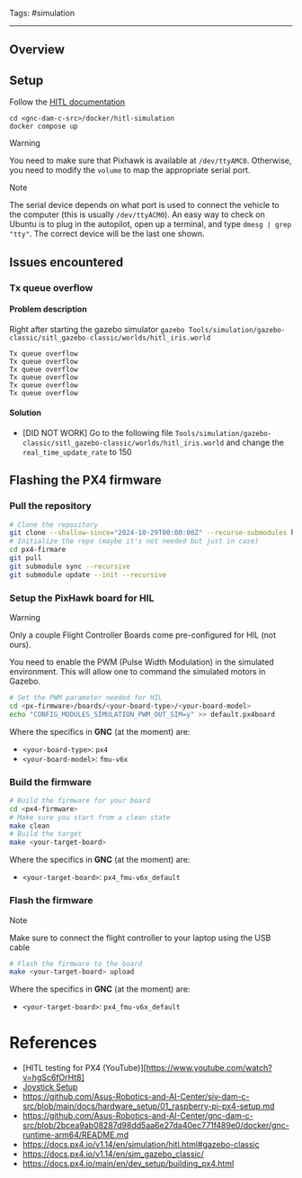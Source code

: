 Tags: #simulation 

---

## Overview

## Setup

Follow the [HITL documentation](https://docs.px4.io/main/en/simulation/hitl.html) 

```
cd <gnc-dam-c-src>/docker/hitl-simulation
docker compose up
```

> [!Warning] 
> You need to make sure that Pixhawk is available at `/dev/ttyAMC0`. Otherwise, you need to modify the `volume` to map the appropriate serial port.

> [!Note] 
> The serial device depends on what port is used to connect the vehicle to the computer (this is usually `/dev/ttyACM0`). An easy way to check on Ubuntu is to plug in the autopilot, open up a terminal, and type `dmesg | grep "tty"`. The correct device will be the last one shown.

## Issues encountered

### Tx queue overflow 

#### Problem description

Right after starting the gazebo simulator `gazebo Tools/simulation/gazebo-classic/sitl_gazebo-classic/worlds/hitl_iris.world` 

```
Tx queue overflow
Tx queue overflow
Tx queue overflow
Tx queue overflow
Tx queue overflow
Tx queue overflow
```

#### Solution

- [DID NOT WORK] Go to the following file `Tools/simulation/gazebo-classic/sitl_gazebo-classic/worlds/hitl_iris.world` and change the `real_time_update_rate` to 150

## Flashing the PX4 firmware 

### Pull the repository

```bash
# Clone the repository
git clone --shallow-since="2024-10-29T00:00:00Z" --recurse-submodules https://github.com/Asus-Robotics-and-AI-Center/px4-firmware.git
# Initialize the repo (maybe it's not needed but just in case)
cd px4-firmare
git pull
git submodule sync --recursive
git submodule update --init --recursive
```

### Setup the PixHawk board for HIL

> [!Warning]
> Only a couple Flight Controller Boards come pre-configured for HIL (not ours).

You need to enable the PWM (Pulse Width Modulation) in the simulated environment. This will allow one to command the simulated motors in Gazebo. 

```bash
# Set the PWM parameter needed for HIL 
cd <px-firmware>/boards/<your-board-type>/<your-board-model>
echo "CONFIG_MODULES_SIMULATION_PWM_OUT_SIM=y" >> default.px4board
```

Where the specifics in **GNC** (at the moment) are:

- `<your-board-type>`: `px4`
- `<your-board-model>`: `fmu-v6x`

### Build the firmware

```bash
# Build the firmware for your board
cd <px4-firmware>
# Make sure you start from a clean state
make clean
# Build the target
make <your-target-board>
```

Where the specifics in **GNC** (at the moment) are:

- `<your-target-board>`: `px4_fmu-v6x_default`

### Flash the firmware

> [!Note]
> Make sure to connect the flight controller to your laptop using the USB cable


```bash
# Flash the firmware to the board
make <your-target-board> upload
```

Where the specifics in **GNC** (at the moment) are:

- `<your-target-board>`: `px4_fmu-v6x_default`
# References

- [HITL testing for PX4 (YouTube)][https://www.youtube.com/watch?v=hgSc6fOrHt8]
- [Joystick Setup](https://docs.qgroundcontrol.com/Stable_V4.3/en/qgc-user-guide/setup_view/joystick.html)
- https://github.com/Asus-Robotics-and-AI-Center/siv-dam-c-src/blob/main/docs/hardware_setup/01_raspberry-pi-px4-setup.md
- https://github.com/Asus-Robotics-and-AI-Center/gnc-dam-c-src/blob/2bcea9ab08287d98dd5aa6e27da40ec771f489e0/docker/gnc-runtime-arm64/README.md
- https://docs.px4.io/v1.14/en/simulation/hitl.html#gazebo-classic
- https://docs.px4.io/v1.14/en/sim_gazebo_classic/
- https://docs.px4.io/main/en/dev_setup/building_px4.html